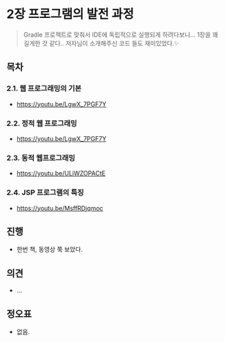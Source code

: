 # 2장 프로그램의 발전 과정

>  Gradle 프로젝트로 맞춰서 IDE에 독립적으로 실행되게 하려다보니... 1장을 꽤 길게한 것 같다.. 저자님이 소개해주신 코드 들도 재미있었다.✨



## 목차

### 2.1. 웹 프로그래밍의 기본

* https://youtu.be/LgwX_7PGF7Y



### 2.2. 정적 웹 프로그래밍

* https://youtu.be/LgwX_7PGF7Y



### 2.3. 동적 웹프로그래밍

* https://youtu.be/ULiWZOPACtE



### 2.4. JSP 프로그램의 특징

* https://youtu.be/MsffRDjqmoc



## 진행

* 한번 책, 동영상 쭉 보았다.



## 의견

* ...

  

## 정오표

* 없음.